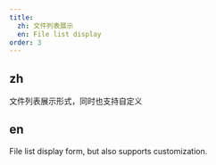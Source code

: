 ```yaml
---
title:
  zh: 文件列表展示
  en: File list display
order: 3
---
```


## zh

文件列表展示形式，同时也支持自定义

## en

File list display form, but also supports customization.
